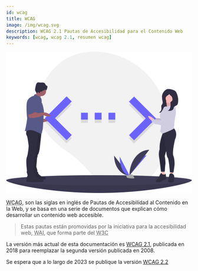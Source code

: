 ```yaml
---
id: wcag
title: WCAG
image: /img/wcag.svg
description: WCAG 2.1 Pautas de Accesibilidad para el Contenido Web
keywords: [wcag, wcag 2.1, resumen wcag]
---
```


![ ](/img/wai-aria.svg)

<abbr title="Web Content Accessibility Guidelines" lang="en">WCAG</abbr>, son las siglas en inglés de Pautas de Accesibilidad al Contenido en la Web, y se basa en una serie de documentos que explican cómo desarrollar un contenido web accesible.


> Estas pautas están promovidas por la iniciativa para la accesibilidad web, <abbr title="Web Accessibility Initiative " lang="en">WAI</abbr>, que forma parte del <abbr title="World Wide Web Consortium" lang="en">W3C</abbr>


La versión más actual de esta documentación es [WCAG 2.1](/wcag-2.1), publicada en 2018 para reemplazar la segunda versión publicada en 2008.

Se espera que a lo largo de 2023 se publique la versión [WCAG 2.2](/wcag-2.2)
